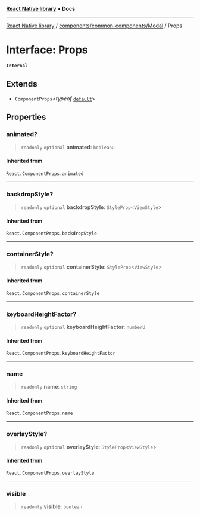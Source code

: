 [**React Native library**](../../../../index.md) • **Docs**

***

[React Native library](../../../../modules.md) / [components/common-components/Modal](../index.md) / Props

# Interface: Props

**`Internal`**

## Extends

- `ComponentProps`\<*typeof* [`default`](../Modal/functions/default.md)\>

## Properties

### animated?

> `readonly` `optional` **animated**: `booleanU`

#### Inherited from

`React.ComponentProps.animated`

***

### backdropStyle?

> `readonly` `optional` **backdropStyle**: `StyleProp`\<`ViewStyle`\>

#### Inherited from

`React.ComponentProps.backdropStyle`

***

### containerStyle?

> `readonly` `optional` **containerStyle**: `StyleProp`\<`ViewStyle`\>

#### Inherited from

`React.ComponentProps.containerStyle`

***

### keyboardHeightFactor?

> `readonly` `optional` **keyboardHeightFactor**: `numberU`

#### Inherited from

`React.ComponentProps.keyboardHeightFactor`

***

### name

> `readonly` **name**: `string`

#### Inherited from

`React.ComponentProps.name`

***

### overlayStyle?

> `readonly` `optional` **overlayStyle**: `StyleProp`\<`ViewStyle`\>

#### Inherited from

`React.ComponentProps.overlayStyle`

***

### visible

> `readonly` **visible**: `boolean`
